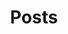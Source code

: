 ---
title: "Posts"
layout: posts # categories
permalink: /posts/
author_profile: true
sidebar_main: true
---